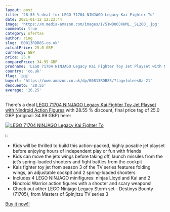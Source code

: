 ```yaml
---
layout: post
title: '28.55 % deal for LEGO 71704 NINJAGO Legacy Kai Fighter To'
date: 2021-01-12 12:23:44
image: 'https://m.media-amazon.com/images/I/51wDO0JXHML._SL200_.jpg'
comments: true
category: ofertas
author: ring
slug: 'B0813RDB8S-co.uk'
actualPrice: 25.0 GBP
currency: GBP
price: 25.0
comparePrice: 34.99 GBP
prodname: 'LEGO 71704 NINJAGO Legacy Kai Fighter Toy Jet Playset with Nindroid Action Figures'
country: 'co.uk'
flag: '🇬🇧'
buyurl: 'https://www.amazon.co.uk/dp/B0813RDB8S/?tag=tolees0a-21'
descuento: '28.55'
average: '26.25'
---
```


There's a deal [LEGO 71704 NINJAGO Legacy Kai Fighter Toy Jet Playset with Nindroid Action Figures](https://www.amazon.co.uk/dp/B0813RDB8S/?tag=tolees0a-21)  with  28.55 % discount, final price tag of  25.0 GBP (original: 34.99 GBP) here:

[![LEGO 71704 NINJAGO Legacy Kai Fighter To](https://m.media-amazon.com/images/I/51wDO0JXHML._SL200_.jpg)](https://www.amazon.co.uk/dp/B0813RDB8S/?tag=tolees0a-21)

ℹ️:

- Kids will be thrilled to build this action-packed, highly posable jet playset before enjoying hours of independent play or fun with friends
- Kids can move the jets wings before taking off, launch missiles from the jet’s spring-loaded shooters and fight battles from the cockpit
- Kais fighter toy jet from season 3 of the TV series features folding wings, an adjustable cockpit and 2 spring-loaded shooters
- Includes 4 LEGO NINJAGO minifigures: ninjas Lloyd and Kai and 2 Nindroid Warrior action figures with a shooter and scary weapons!
- Check out other LEGO Ninjago Legacy Storm set - Destinys Bounty (71705), from Masters of Spinjitzu TV series 3

[Buy it now!!](https://www.amazon.co.uk/dp/B0813RDB8S/?tag=tolees0a-21)
